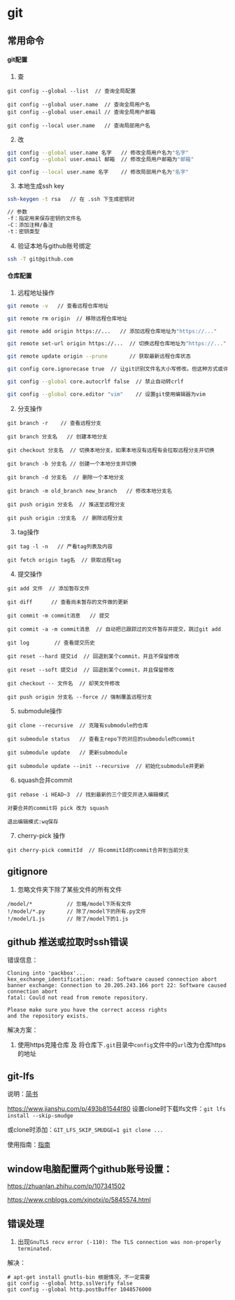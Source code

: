 # git

## 常用命令

#### git配置

1. 查

```
git config --global --list  // 查询全局配置

git config --global user.name  // 查询全局用户名
git config --global user.email // 查询全局用户邮箱

git config --local user.name   // 查询局部用户名
```

2. 改

```sh
git config --global user.name 名字   // 修改全局用户名为"名字"
git config --global user.email 邮箱  // 修改全局用户邮箱为"邮箱"

git config --local user.name 名字    // 修改局部用户名为"名字"
```

3. 本地生成ssh key

```sh
ssh-keygen -t rsa   // 在 .ssh 下生成密钥对

// 参数
-f：指定用来保存密钥的文件名
-C：添加注释/备注
-t：密钥类型
```

4. 验证本地与github账号绑定

```sh
ssh -T git@github.com
```

#### 仓库配置

1. 远程地址操作

```sh
git remote -v   // 查看远程仓库地址

git remote rm origin  // 移除远程仓库地址

git remote add origin https://...   // 添加远程仓库地址为"https://..."

git remote set-url origin https://...  // 切换远程仓库地址为"https://..."

git remote update origin --prune       // 获取最新远程仓库状态

git config core.ignorecase true  // 让git识别文件名大小写修改。但这种方式或许引发后续的麻烦，还可以：git mv ABC.js abc.js，再提交

git config --global core.autocrlf false  // 禁止自动转crlf

git config --global core.editor "vim"    // 设置git使用编辑器为vim
```

2. 分支操作

```
git branch -r    // 查看远程分支

git branch 分支名   // 创建本地分支

git checkout 分支名  // 切换本地分支，如果本地没有远程有会拉取远程分支并切换

git branch -b 分支名 // 创建一个本地分支并切换

git branch -d 分支名  // 删除一个本地分支

git branch -m old_branch new_branch   // 修改本地分支名

git push origin 分支名  // 推送至远程分支

git push origin :分支名  // 删除远程分支
```

3. tag操作

```
git tag -l -n   // 产看tag列表及内容

git fetch origin tag名  // 获取远程tag
```

4. 提交操作

```
git add 文件  // 添加暂存文件

git diff      // 查看尚未暂存的文件做的更新

git commit -m commit消息   // 提交

git commit -a -m commit消息  // 自动把已跟踪过的文件暂存并提交，跳过git add

git log        // 查看提交历史

git reset --hard 提交id  // 回退到某个commit，并且不保留修改

git reset --soft 提交id  // 回退到某个commit，并且保留修改

git checkout -- 文件名  // 却笑文件修改

git push origin 分支名 --force // 强制覆盖远程分支
```

5. submodule操作

```
git clone --recursive  // 克隆有submodule的仓库

git submodule status   // 查看主repo下的对应的submodule的commit

git submodule update   // 更新submodule

git submodule update --init --recursive  // 初始化submodule并更新
```

6. squash合并commit

```
git rebase -i HEAD~3  // 找到最新的三个提交并进入编辑模式

对要合并的commit将 pick 改为 squash

退出编辑模式:wq保存
```

7. cherry-pick 操作

```
git cherry-pick commitId  // 将commitId的commit合并到当前分支
```

## gitignore

1. 忽略文件夹下除了某些文件的所有文件

```text
/model/*           // 忽略/model下所有文件
!/model/*.py       // 除了/model下的所有.py文件
!/model/1.js       // 除了/model下的1.js
```

## github 推送或拉取时ssh错误
错误信息：
```shell
Cloning into 'packbox'...
kex_exchange_identification: read: Software caused connection abort
banner exchange: Connection to 20.205.243.166 port 22: Software caused connection abort
fatal: Could not read from remote repository.

Please make sure you have the correct access rights
and the repository exists.
```

解决方案：
  1. 使用https克隆仓库 及 将仓库下`.git`目录中`config`文件中的`url`改为仓库https的地址

## git-lfs

说明：[简书](https://www.jianshu.com/p/493b81544f80)

https://www.jianshu.com/p/493b81544f80
设置clone时下载lfs文件：`git lfs install --skip-smudge`

或clone时添加：`GIT_LFS_SKIP_SMUDGE=1 git clone ...`

使用指南：[指南](https://sabicalija.github.io/git-lfs-intro/)

## window电脑配置两个github账号设置：

https://zhuanlan.zhihu.com/p/107341502

https://www.cnblogs.com/xjnotxj/p/5845574.html

## 错误处理

1. 出现`GnuTLS recv error (-110): The TLS connection was non-properly terminated.`

解决：
```shell
# apt-get install gnutls-bin 根据情况，不一定需要
git config --global http.sslVerify false
git config --global http.postBuffer 1048576000
```
